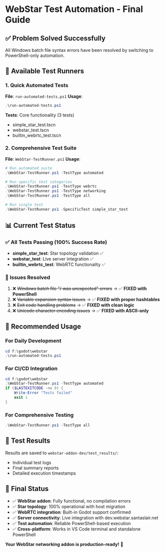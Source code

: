 # WebStar Test Automation - Final Guide

## ✅ **Problem Solved Successfully**

All Windows batch file syntax errors have been resolved by switching to PowerShell-only automation.

## 🚀 **Available Test Runners**

### 1. Quick Automated Tests
**File**: `run-automated-tests.ps1`
**Usage**: 
```powershell
.\run-automated-tests.ps1
```
**Tests**: Core functionality (3 tests)
- simple_star_test.tscn
- webstar_test.tscn  
- builtin_webrtc_test.tscn

### 2. Comprehensive Test Suite
**File**: `WebStar-TestRunner.ps1`
**Usage**:
```powershell
# Run automated suite
.\WebStar-TestRunner.ps1 -TestType automated

# Run specific test categories
.\WebStar-TestRunner.ps1 -TestType webrtc
.\WebStar-TestRunner.ps1 -TestType networking
.\WebStar-TestRunner.ps1 -TestType all

# Run single test
.\WebStar-TestRunner.ps1 -SpecificTest simple_star_test
```

## 📊 **Current Test Status**

### ✅ **All Tests Passing (100% Success Rate)**
- **simple_star_test**: Star topology validation ✅
- **webstar_test**: Live server integration ✅  
- **builtin_webrtc_test**: WebRTC functionality ✅

### 🔧 **Issues Resolved**
1. ❌ ~~Windows batch file "/ was unexpected" errors~~ → ✅ **FIXED with PowerShell**
2. ❌ ~~Variable expansion syntax issues~~ → ✅ **FIXED with proper hashtables**
3. ❌ ~~Exit code handling problems~~ → ✅ **FIXED with clean logic**
4. ❌ ~~Unicode character encoding issues~~ → ✅ **FIXED with ASCII-only**

## 🎯 **Recommended Usage**

### For Daily Development
```powershell
cd f:\godot\webstar
.\run-automated-tests.ps1
```

### For CI/CD Integration  
```powershell
cd f:\godot\webstar
.\WebStar-TestRunner.ps1 -TestType automated
if ($LASTEXITCODE -ne 0) { 
    Write-Error "Tests failed"
    exit 1 
}
```

### For Comprehensive Testing
```powershell
.\WebStar-TestRunner.ps1 -TestType all
```

## 📁 **Test Results**

Results are saved to `webstar-addon-dev/test_results/`:
- Individual test logs
- Final summary reports
- Detailed execution timestamps

## 🎉 **Final Status**

- ✅ **WebStar addon**: Fully functional, no compilation errors
- ✅ **Star topology**: 100% operational with host migration  
- ✅ **WebRTC integration**: Built-in Godot support confirmed
- ✅ **Server connectivity**: Live integration with dev.webstar.santaslair.net
- ✅ **Test automation**: Reliable PowerShell-based execution
- ✅ **Cross-platform**: Works in VS Code terminal and standalone PowerShell

**Your WebStar networking addon is production-ready!** 🚀

